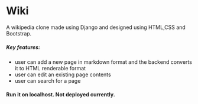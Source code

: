 # Wiki
A wikipedia clone made using Django and designed using HTML,CSS and Bootstrap.
##### Key features:
- user can add a new page in markdown format and the backend converts it to HTML renderable format
- user can edit an existing page contents
- user can search for a page

#### Run it on localhost. Not deployed currently.
